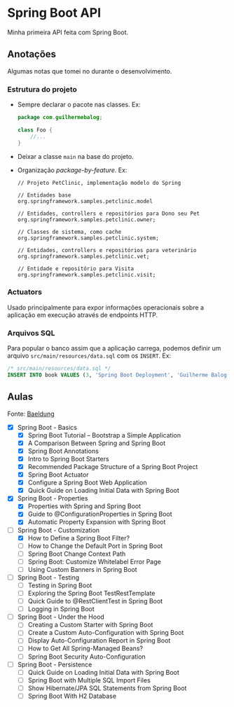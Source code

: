 # Spring Boot API

Minha primeira API feita com Spring Boot.

## Anotações

Algumas notas que tomei no durante o desenvolvimento.

### Estrutura do projeto

- Sempre declarar o pacote nas classes. Ex:
    
    ```java
    package com.guilhermebalog;
  
    class Foo {
        //...  
    }   
    ```
  
- Deixar a classe `main` na base do projeto.
- Organização *package-by-feature*. Ex:

    ```text
    // Projeto PetClinic, implementação modelo do Spring
  
    // Entidades base
    org.springframework.samples.petclinic.model
  
    // Entidades, controllers e repositórios para Dono seu Pet
    org.springframework.samples.petclinic.owner;
  
    // Classes de sistema, como cache
    org.springframework.samples.petclinic.system;
  
    // Entidades, controllers e repositórios para veterinário 
    org.springframework.samples.petclinic.vet;
  
    // Entidade e repositório para Visita 
    org.springframework.samples.petclinic.visit;
    ```
  
### Actuators 

Usado principalmente para expor informações operacionais sobre a aplicação em execução através de endpoints HTTP.


### Arquivos SQL

Para popular o banco assim que a aplicação carrega, podemos definir um arquivo `src/main/resources/data.sql` com os `INSERT`. Ex:

```sql
/* src/main/resources/data.sql */
INSERT INTO book VALUES (3, 'Spring Boot Deployment', 'Guilherme Balog');
```

## Aulas

Fonte: [Baeldung](https://www.baeldung.com/spring-boot)

- [x] Spring Boot - Basics
  - [x] Spring Boot Tutorial – Bootstrap a Simple Application
  - [x] A Comparison Between Spring and Spring Boot
  - [x] Spring Boot Annotations
  - [x] Intro to Spring Boot Starters
  - [x] Recommended Package Structure of a Spring Boot Project
  - [x] Spring Boot Actuator
  - [x] Configure a Spring Boot Web Application
  - [x] Quick Guide on Loading Initial Data with Spring Boot
- [x] Spring Boot - Properties
  - [x] Properties with Spring and Spring Boot
  - [x] Guide to @ConfigurationProperties in Spring Boot
  - [x] Automatic Property Expansion with Spring Boot
- [ ] Spring Boot - Customization
  - [x] How to Define a Spring Boot Filter?
  - [ ] How to Change the Default Port in Spring Boot
  - [ ] Spring Boot Change Context Path
  - [ ] Spring Boot: Customize Whitelabel Error Page
  - [ ] Using Custom Banners in Spring Boot
- [ ] Spring Boot - Testing
  - [ ] Testing in Spring Boot
  - [ ] Exploring the Spring Boot TestRestTemplate
  - [ ] Quick Guide to @RestClientTest in Spring Boot
  - [ ] Logging in Spring Boot
- [ ] Spring Boot - Under the Hood
  - [ ] Creating a Custom Starter with Spring Boot
  - [ ] Create a Custom Auto-Configuration with Spring Boot
  - [ ] Display Auto-Configuration Report in Spring Boot
  - [ ] How to Get All Spring-Managed Beans?
  - [ ] Spring Boot Security Auto-Configuration
- [ ] Spring Boot - Persistence
  - [ ] Quick Guide on Loading Initial Data with Spring Boot
  - [ ] Spring Boot with Multiple SQL Import Files
  - [ ] Show Hibernate/JPA SQL Statements from Spring Boot
  - [ ] Spring Boot With H2 Database
